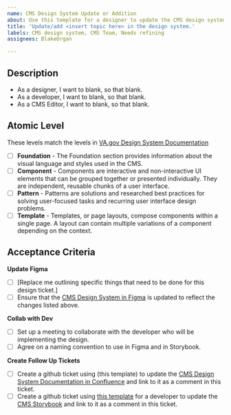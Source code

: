 ```yaml
---
name: CMS Design System Update or Addition
about: Use this template for a designer to update the CMS design system.
title: 'Update/add <insert topic here> in the design system.'
labels: CMS design system, CMS Team, Needs refining
assignees: BlakeOrgan

---
```


## Description

- As a designer, I want to blank, so that blank.
- As a developer, I want to blank, so that blank.
- As a CMS Editor, I want to blank, so that blank.

## Atomic Level

These levels match the levels in [VA.gov Design System Documentation](https://design.va.gov/)

- [ ] **Foundation** - The Foundation section provides information about the visual language and styles used in the CMS.
- [ ] **Component** - Components are interactive and non-interactive UI elements that can be grouped together or presented individually. They are independent, reusable chunks of a user interface.
- [ ] **Pattern** - Patterns are solutions and researched best practices for solving user-focused tasks and recurring user interface design problems.
- [ ] **Template** - Templates, or page layouts, compose components within a single page. A layout can contain multiple variations of a component depending on the context.

## Acceptance Criteria
**Update Figma**
- [ ] [Replace me outlining specific things that need to be done for this design ticket.]
- [ ] Ensure that the [CMS Design System in Figma](https://www.figma.com/file/LAlrfgqFJgCV9EIq7eyDcw/Simplified-Design-System?node-id=210%3A123&t=HGcnMLHgk9fV2TxN-1) is updated to reflect the changes listed above.

**Collab with Dev**
- [ ] Set up a meeting to collaborate with the developer who will be implementing the design.
- [ ] Agree on a naming convention to use in Figma and in Storybook.

**Create Follow Up Tickets**
- [ ] Create a github ticket using (this template) to update the [CMS Design System Documentation in Confluence](https://va-gov.atlassian.net/wiki/spaces/VAGOV/pages/1712324609/CMS+Design+System) and link to it as a comment in this ticket.
- [ ] Create a github ticket using [this template](https://github.com/department-of-veterans-affairs/va.gov-cms/issues/new?assignees=edmund-dunn%2C+tonytaylor&labels=CMS+design+system%2C+CMS+Team%2C+Needs+refining&projects=&template=cms-design-system-dev-implementation.md&title=Implement+%3Cinsert+topic+here%3E+from+the+design+system.) for a developer to update the [CMS Storybook](https://storybook-stdirdt4jxl4xlaze1syc4vdz1pb9gvr.ci.cms.va.gov/?path=/story/introduction--page) and link to it as a comment in this ticket.
